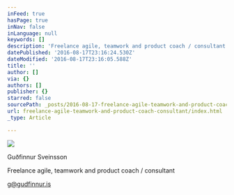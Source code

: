 ```yaml
---
inFeed: true
hasPage: true
inNav: false
inLanguage: null
keywords: []
description: 'Freelance agile, teamwork and product coach / consultant'
datePublished: '2016-08-17T23:16:24.530Z'
dateModified: '2016-08-17T23:16:05.588Z'
title: ''
author: []
via: {}
authors: []
publisher: {}
starred: false
sourcePath: _posts/2016-08-17-freelance-agile-teamwork-and-product-coach-consultant.md
url: freelance-agile-teamwork-and-product-coach-consultant/index.html
_type: Article

---
```

![](https://the-grid-user-content.s3-us-west-2.amazonaws.com/75fa8832-fb75-4158-97a5-1d78ea6bed99.jpg)

Guðfinnur Sveinsson

Freelance agile, teamwork and product coach / consultant

g@gudfinnur.is